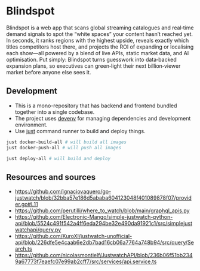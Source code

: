 # Blindspot

Blindspot is a web app that scans global streaming catalogues and real‑time demand signals to spot the “white spaces” your
content hasn’t reached yet. In seconds, it ranks regions with the highest upside, reveals exactly which titles
competitors host there, and projects the ROI of expanding or localising each show—all powered by a blend of live APIs,
static market data, and AI optimisation. Put simply: Blindspot turns guesswork into data‑backed expansion plans, so
executives can green‑light their next billion‑viewer market before anyone else sees it.

## Development

- This is a mono-repository that has backend and frontend bundled together into a single codebase.
- The project uses [devenv](https://devenv.sh/) for managing dependencies and development environment.
- Use [just](https://github.com/casey/just) command runner to build and deploy things.

```bash
just docker-build-all # will build all images
just docker-push-all # will push all images

just deploy-all # will build and deploy
```


## Resources and sources

- https://github.com/ignaciovaquero/go-justwatch/blob/32bba57e186d5ababa604123048f401089878f07/provider.go#L11
- https://github.com/perutilli/where_to_watch/blob/main/graphql_apis.py
- https://github.com/Electronic-Mango/simple-justwatch-python-api/blob/5524c491f542a4ff6eda294be32e490da91921c1/src/simplejustwatchapi/query.py
- https://github.com/KuroXI/justwatch-unofficial-api/blob/226dfe5e4caab6e2db7bad16cb06a7764a748b94/src/query/Search.ts
- https://github.com/nicolasmontielf/JustwatchAPI/blob/236b06f51bb2349a67773f7eaefc07e99ab2cff7/src/services/api.service.ts
